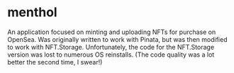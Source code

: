 # menthol
An application focused on minting and uploading NFTs for purchase on OpenSea.
Was originally written to work with Pinata, but was then modified to work with NFT.Storage.
Unfortunately, the code for the NFT.Storage version was lost to numerous OS reinstalls. (The code quality was a lot better the second time, I swear!)
